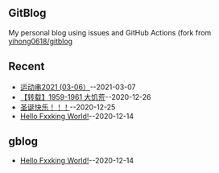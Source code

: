## GitBlog
My personal blog using issues and GitHub Actions
(fork from [yihong0618/gitblog](https://github.com/yihong0618/gitblog)
## Recent
- [运动串2021 (03-06）](https://github.com/kZime/gblog/issues/7)--2021-03-07
- [【转载】1959-1961 大饥荒](https://github.com/kZime/gblog/issues/6)--2020-12-26
- [圣诞快乐！！！](https://github.com/kZime/gblog/issues/5)--2020-12-25
- [Hello Fxxking World!](https://github.com/kZime/gblog/issues/1)--2020-12-14
## gblog
- [Hello Fxxking World!](https://github.com/kZime/gblog/issues/1)--2020-12-14
